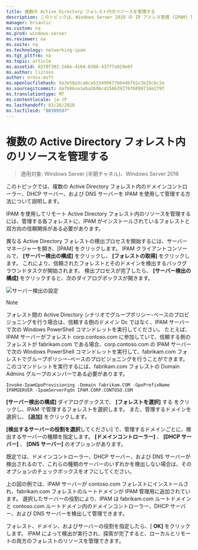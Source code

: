 ```yaml
---
title: 複数の Active Directory フォレスト内のリソースを管理する
description: このトピックは、Windows Server 2016 の IP アドレス管理 (IPAM) 管理ガイドに含まれています。
manager: brianlic
ms.custom: na
ms.prod: windows-server
ms.reviewer: na
ms.suite: na
ms.technology: networking-ipam
ms.tgt_pltfrm: na
ms.topic: article
ms.assetid: 82f8f382-246e-4164-8306-437f7a019e0f
ms.author: lizross
author: eross-msft
ms.openlocfilehash: 9a3e58a3ca8ca5334996776644bfb2c3b19cbc2e
ms.sourcegitcommit: da7b9bce1eba369bcd156639276f6899714e279f
ms.translationtype: MT
ms.contentlocale: ja-JP
ms.lasthandoff: 03/26/2020
ms.locfileid: "80309597"
---
```

# <a name="manage-resources-in-multiple-active-directory-forests"></a>複数の Active Directory フォレスト内のリソースを管理する

>適用対象: Windows Server (半期チャネル)、Windows Server 2016

このトピックでは、複数の Active Directory フォレスト内のドメインコントローラー、DHCP サーバー、および DNS サーバーを IPAM を使用して管理する方法について説明します。  
  
IPAM を使用してリモート Active Directory フォレスト内のリソースを管理するには、管理する各フォレストに、IPAM がインストールされているフォレストと双方向の信頼関係がある必要があります。  
  
異なる Active Directory フォレストの検出プロセスを開始するには、サーバーマネージャーを開き、[IPAM] をクリックします。 IPAM クライアントコンソールで、 **[サーバー検出の構成]** をクリックし、 **[フォレストの取得]** をクリックします。 これにより、信頼されたフォレストとそのドメインを検出するバックグラウンドタスクが開始されます。 検出プロセスが完了したら、 **[サーバー検出の構成]** をクリックすると、次のダイアログボックスが開きます。  
  
![サーバー検出の設定](../../media/Manage-Resources-in-Multiple-Active-Directory-Forests/ipam_serverdiscovery.jpg)  

>[!NOTE]
>フォレスト間の Active Directory シナリオでグループポリシー\-ベースのプロビジョニングを行う場合は、信頼する側のドメイン Dc ではなく、IPAM サーバーで次の Windows PowerShell コマンドレットを実行してください。 たとえば、IPAM サーバーがフォレスト corp.contoso.com に参加していて、信頼する側のフォレストが fabrikam.com である場合、corp.contoso.com の IPAM サーバーで次の Windows PowerShell コマンドレットを実行して、fabrikam.com フォレストでグループポリシー\-ベースのプロビジョニングを行うことができます。 このコマンドレットを実行するには、fabrikam.com フォレストの Domain Admins グループのメンバーである必要があります。

    
    Invoke-IpamGpoProvisioning -Domain fabrikam.COM -GpoPrefixName IPAMSERVER -IpamServerFqdn IPAM.CORP.CONTOSO.COM
    

**[サーバー検出の構成]** ダイアログボックスで、 **[フォレストを選択]** する をクリックし、IPAM で管理するフォレストを選択します。 また、管理するドメインを選択し、 **[追加]** をクリックします。

**[検出するサーバーの役割を選択**してください] で、管理するドメインごとに、検出するサーバーの種類を指定します。 **[ドメインコントローラー]** 、 **[DHCP サーバー]** 、 **[DNS サーバー]** のオプションがあります。

既定では、ドメインコントローラー、DHCP サーバー、および DNS サーバーが検出されるので、これらの種類のサーバーのいずれかを検出しない場合は、そのオプションのチェックボックスをオフにしてください。

上の図の例では、IPAM サーバーが contoso.com フォレストにインストールされ、fabrikam.com フォレストのルートドメインが IPAM 管理用に追加されています。 選択したサーバーの役割により、IPAM は fabrikam.com ルートドメインと contoso.com ルートドメイン内のドメインコントローラー、DHCP サーバー、および DNS サーバーを検出して管理できます。

フォレスト、ドメイン、およびサーバーの役割を指定したら、[ **OK]** をクリックします。 IPAM によって検出が実行され、探索が完了すると、ローカルとリモートの両方のフォレストのリソースを管理できます。
